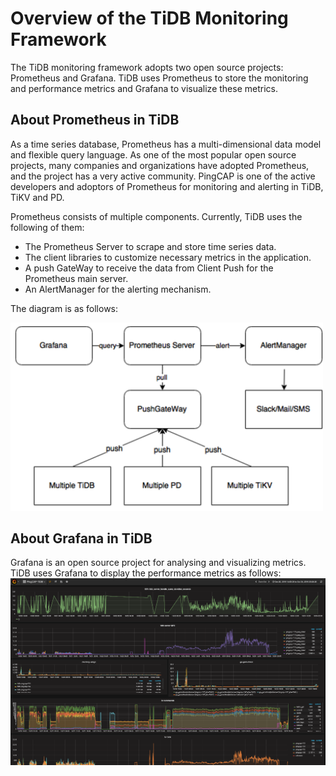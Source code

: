 # Overview of the TiDB Monitoring Framework

The TiDB monitoring framework adopts two open source projects: Prometheus and Grafana. TiDB uses Prometheus to store the monitoring and performance metrics and Grafana to visualize these metrics. 

## About Prometheus in TiDB

As a time series database, Prometheus has a multi-dimensional data model and flexible query language. As one of the most popular open source projects, many companies and organizations have adopted Prometheus, and the project has a very active community. PingCAP is one of the active developers and adoptors of Prometheus for monitoring and alerting in TiDB, TiKV and PD.

Prometheus consists of multiple components. Currently, TiDB uses the following of them:
* The Prometheus Server to scrape and store time series data.
* The client libraries to customize necessary metrics in the application.
* A push GateWay to receive the data from Client Push for the Prometheus main server.
* An AlertManager for the alerting mechanism.

The diagram is as follows:

<img src="prometheus-in-TiDB.png" width="500">

## About Grafana in TiDB
Grafana is an open source project for analysing and visualizing metrics. TiDB uses Grafana to display the performance metrics as follows:
![screenshot](grafana-screenshot.png)
